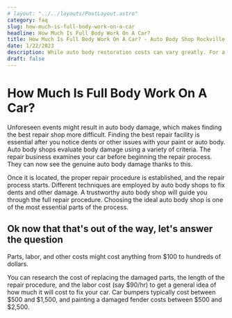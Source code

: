 ```yaml
---
# layout: "../../layouts/PostLayout.astro"
category: faq
slug: how-much-is-full-body-work-on-a-car
headline: How Much Is Full Body Work On A Car?
title: How Much Is Full Body Work On A Car? - Auto Body Shop Rockville
date: 1/22/2023
description: While auto body restoration costs can vary greatly. For a good repair work, you should budget anywhere from $75 to $2,500 on average.
draft: false
---
```


# How Much Is Full Body Work On A Car?

Unforeseen events might result in auto body damage, which makes finding the best repair shop more difficult. Finding the best repair facility is essential after you notice dents or other issues with your paint or auto body. Auto body shops evaluate body damage using a variety of criteria. The repair business examines your car before beginning the repair process. They can now see the genuine auto body damage thanks to this.

Once it is located, the proper repair procedure is established, and the repair process starts. Different techniques are employed by auto body shops to fix dents and other damage. A trustworthy auto body shop will guide you through the full repair procedure. Choosing the ideal auto body shop is one of the most essential parts of the process.

## Ok now that that's out of the way, let's answer the question

Parts, labor, and other costs might cost anything from $100 to hundreds of dollars.

You can research the cost of replacing the damaged parts, the length of the repair procedure, and the labor cost (say $90/hr) to get a general idea of how much it will cost to fix your car. Car bumpers typically cost between $500 and $1,500, and painting a damaged fender costs between $500 and $2,500.
